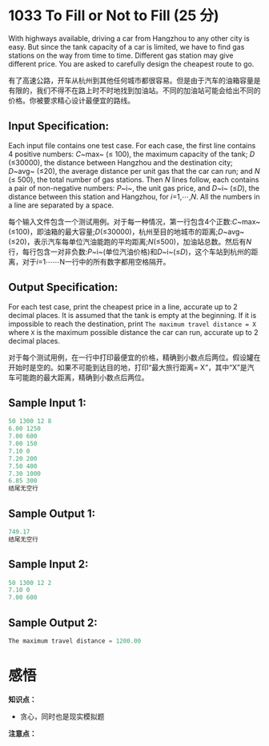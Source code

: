 # 1033 To Fill or Not to Fill (25 分)

With highways available, driving a car from Hangzhou to any other city is easy. But since the tank capacity of a car is limited, we have to find gas stations on the way from time to time. Different gas station may give different price. You are asked to carefully design the cheapest route to go.

有了高速公路，开车从杭州到其他任何城市都很容易。但是由于汽车的油箱容量是有限的，我们不得不在路上时不时地找到加油站。不同的加油站可能会给出不同的价格。你被要求精心设计最便宜的路线。

## Input Specification:

Each input file contains one test case. For each case, the first line contains 4 positive numbers: *C*~max~ (≤ 100), the maximum capacity of the tank; *D* (≤30000), the distance between Hangzhou and the destination city; *D*~avg~ (≤20), the average distance per unit gas that the car can run; and *N* (≤ 500), the total number of gas stations. Then *N* lines follow, each contains a pair of non-negative numbers: *P*~i~, the unit gas price, and *D*~i~ (≤*D*), the distance between this station and Hangzhou, for *i*=1,⋯,*N*. All the numbers in a line are separated by a space.

每个输入文件包含一个测试用例。对于每一种情况，第一行包含4个正数:*C*~max~(≤100)，即油箱的最大容量;*D*(≤30000)，杭州至目的地城市的距离;*D*~avg~(≤20)，表示汽车每单位汽油能跑的平均距离;*N*(≤500)，加油站总数。然后有*N*行，每行包含一对非负数:*P*~i~(单位汽油价格)和*D*~i~(≤*D*)，这个车站到杭州的距离，对于*i*=1⋯⋯N一行中的所有数字都用空格隔开。

## Output Specification:

For each test case, print the cheapest price in a line, accurate up to 2 decimal places. It is assumed that the tank is empty at the beginning. If it is impossible to reach the destination, print `The maximum travel distance = X` where `X` is the maximum possible distance the car can run, accurate up to 2 decimal places.

对于每个测试用例，在一行中打印最便宜的价格，精确到小数点后两位。假设罐在开始时是空的。如果不可能到达目的地，打印“最大旅行距离= X”，其中“X”是汽车可能跑的最大距离，精确到小数点后两位。

## Sample Input 1:

```cpp
50 1300 12 8
6.00 1250
7.00 600
7.00 150
7.10 0
7.20 200
7.50 400
7.30 1000
6.85 300
结尾无空行
```

## Sample Output 1:

```cpp
749.17
结尾无空行
```

## Sample Input 2:

```cpp
50 1300 12 2
7.10 0
7.00 600
```

## Sample Output 2:

```cpp
The maximum travel distance = 1200.00
```

# 感悟

**知识点：**

- 贪心，同时也是现实模拟题

**注意点：**